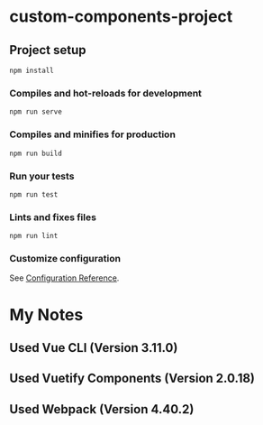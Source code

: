 # custom-components-project

## Project setup
```
npm install
```

### Compiles and hot-reloads for development
```
npm run serve
```

### Compiles and minifies for production
```
npm run build
```

### Run your tests
```
npm run test
```

### Lints and fixes files
```
npm run lint
```

### Customize configuration
See [Configuration Reference](https://cli.vuejs.org/config/).

# My Notes

## Used Vue CLI (Version 3.11.0)

## Used Vuetify Components (Version 2.0.18)

## Used Webpack (Version 4.40.2)